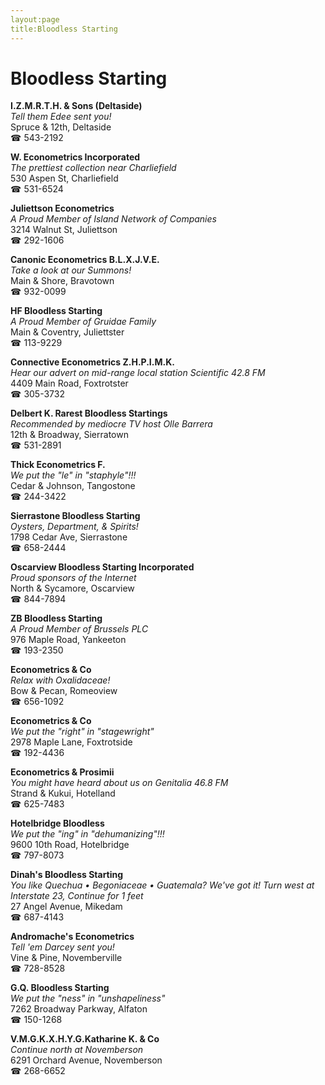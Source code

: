 ```yaml
---
layout:page
title:Bloodless Starting
---
```

# Bloodless Starting

**I.Z.M.R.T.H. & Sons (Deltaside)**  
_Tell them Edee sent you!_  
Spruce & 12th, Deltaside  
☎ 543-2192



**W. Econometrics Incorporated**  
_The prettiest collection near Charliefield_  
530 Aspen St, Charliefield  
☎ 531-6524



**Juliettson Econometrics**  
_A Proud Member of Island Network of Companies_  
3214 Walnut St, Juliettson  
☎ 292-1606



**Canonic Econometrics B.L.X.J.V.E.**  
_Take a look at our Summons!_  
Main & Shore, Bravotown  
☎ 932-0099



**HF Bloodless Starting**  
_A Proud Member of Gruidae Family_  
Main & Coventry, Juliettster  
☎ 113-9229



**Connective Econometrics Z.H.P.I.M.K.**  
_Hear our advert on mid-range local station Scientific 42.8 FM_  
4409 Main Road, Foxtrotster  
☎ 305-3732



**Delbert K. Rarest Bloodless Startings**  
_Recommended by mediocre TV host Olle Barrera_  
12th & Broadway, Sierratown  
☎ 531-2891



**Thick Econometrics F.**  
_We put the "le" in "staphyle"!!!_  
Cedar & Johnson, Tangostone  
☎ 244-3422



**Sierrastone Bloodless Starting**  
_Oysters, Department, & Spirits!_  
1798 Cedar Ave, Sierrastone  
☎ 658-2444



**Oscarview Bloodless Starting Incorporated**  
_Proud sponsors of the Internet_  
North & Sycamore, Oscarview  
☎ 844-7894



**ZB Bloodless Starting**  
_A Proud Member of Brussels PLC_  
976 Maple Road, Yankeeton  
☎ 193-2350



**Econometrics & Co**  
_Relax with Oxalidaceae!_  
Bow & Pecan, Romeoview  
☎ 656-1092



**Econometrics & Co**  
_We put the "right" in "stagewright"_  
2978 Maple Lane, Foxtrotside  
☎ 192-4436



**Econometrics & Prosimii**  
_You might have heard about us on Genitalia 46.8 FM_  
Strand & Kukui, Hotelland  
☎ 625-7483



**Hotelbridge Bloodless**  
_We put the "ing" in "dehumanizing"!!!_  
9600 10th Road, Hotelbridge  
☎ 797-8073



**Dinah's Bloodless Starting**  
_You like Quechua • Begoniaceae • Guatemala? We've got it! 
Turn west at Interstate 23, Continue for 1 feet_  
27 Angel Avenue, Mikedam  
☎ 687-4143



**Andromache's Econometrics**  
_Tell 'em Darcey sent you!_  
Vine & Pine, Novemberville  
☎ 728-8528



**G.Q. Bloodless Starting**  
_We put the "ness" in "unshapeliness"_  
7262 Broadway Parkway, Alfaton  
☎ 150-1268



**V.M.G.K.X.H.Y.G.Katharine K. & Co**  
_Continue north at Novemberson_  
6291 Orchard Avenue, Novemberson  
☎ 268-6652



